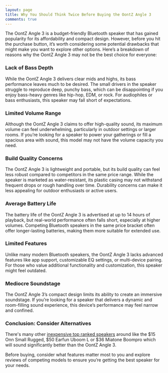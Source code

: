 ```yaml
---
layout: page
title: Why You Should Think Twice Before Buying the OontZ Angle 3
comments: true
---
```


The OontZ Angle 3 is a budget-friendly Bluetooth speaker that has gained popularity for its affordability and compact design. However, before you hit the purchase button, it’s worth considering some potential drawbacks that might make you want to explore other options. Here’s a breakdown of reasons why the OontZ Angle 3 may not be the best choice for everyone:

### **Lack of Bass Depth**
While the OontZ Angle 3 delivers clear mids and highs, its bass performance leaves much to be desired. The small drivers in the speaker struggle to reproduce deep, punchy bass, which can be disappointing if you enjoy bass-heavy genres like hip-hop, EDM, or rock. For audiophiles or bass enthusiasts, this speaker may fall short of expectations.

### **Limited Volume Range**
Although the OontZ Angle 3 claims to offer high-quality sound, its maximum volume can feel underwhelming, particularly in outdoor settings or larger rooms. If you’re looking for a speaker to power your gatherings or fill a spacious area with sound, this model may not have the volume capacity you need.

### **Build Quality Concerns**
The OontZ Angle 3 is lightweight and portable, but its build quality can feel less robust compared to competitors in the same price range. While the speaker is marketed as water-resistant, its plastic casing may not withstand frequent drops or rough handling over time. Durability concerns can make it less appealing for outdoor enthusiasts or active users.

### **Average Battery Life**
The battery life of the OontZ Angle 3 is advertised at up to 14 hours of playback, but real-world performance often falls short, especially at higher volumes. Competing Bluetooth speakers in the same price bracket often offer longer-lasting batteries, making them more suitable for extended use.

### **Limited Features**
Unlike many modern Bluetooth speakers, the OontZ Angle 3 lacks advanced features like app support, customizable EQ settings, or multi-device pairing. For those who value additional functionality and customization, this speaker might feel outdated.

### **Mediocre Soundstage**
The OontZ Angle 3’s compact design limits its ability to create an immersive soundstage. If you’re looking for a speaker that delivers a dynamic and room-filling sound experience, this device’s performance may feel narrow and confined.

### **Conclusion: Consider Alternatives**
There's many other [inexpensive top ranked speakers](/top-recommended-inexpensive/) around like the $15 Onn Small Rugged, $50 Earfun Uboom L or $36 Miatone Boompro which will sound significantly better than the OontZ Angle 3.

Before buying, consider what features matter most to you and explore reviews of competing models to ensure you’re getting the best speaker for your needs.
